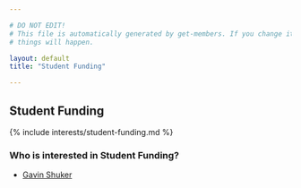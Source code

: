 ```yaml
---

# DO NOT EDIT!
# This file is automatically generated by get-members. If you change it, bad
# things will happen.

layout: default
title: "Student Funding"

---
```


## Student Funding

{% include interests/student-funding.md %}

### Who is interested in Student Funding?


* [Gavin Shuker](/members/gavin-shuker.html)
